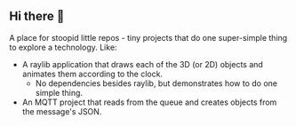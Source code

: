 ## Hi there 👋

A place for stoopid little repos - tiny projects that do one super-simple
thing to explore a technology. Like:

- A raylib application that draws each of the 3D (or 2D) objects and
  animates them according to the clock.
  - No dependencies besides raylib, but demonstrates how to do one simple
    thing.
- An MQTT project that reads from the queue and creates objects from the
  message's JSON.

<!--

**Here are some ideas to get you started:**

🙋‍♀️ A short introduction - what is your organization all about?
🌈 Contribution guidelines - how can the community get involved?
👩‍💻 Useful resources - where can the community find your docs? Is there anything else the community should know?
🍿 Fun facts - what does your team eat for breakfast?
🧙 Remember, you can do mighty things with the power of [Markdown](https://docs.github.com/github/writing-on-github/getting-started-with-writing-and-formatting-on-github/basic-writing-and-formatting-syntax)
-->
